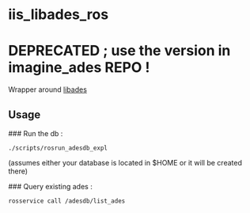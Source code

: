 # iis_libades_ros

# DEPRECATED ; use the version in imagine_ades REPO !
Wrapper around [libades](https://github.com/lokalmatador/ades/)

## Usage

### Run the db :

``` 
./scripts/rosrun_adesdb_expl
```

(assumes either your database is located in $HOME or it will be created there)

### Query existing ades :

```
rosservice call /adesdb/list_ades
```
